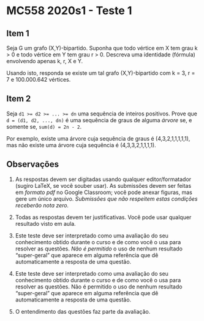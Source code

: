 # MC558 2020s1 - Teste 1

## Item 1

Seja G um grafo (X,Y)-bipartido. Suponha que todo vértice em X tem grau k > 0 e todo vértice em Y tem grau r > 0. Descreva uma identidade (fórmula) envolvendo apenas k, r, X e Y.

Usando isto, responda se existe um tal grafo (X,Y)-bipartido com k = 3, r = 7 e 100.000.642 vértices.

## Item 2

Seja ```d1 >= d2 >= ... >= dn``` uma sequência de inteiros positivos. Prove que ```d = (d1, d2, ..., dn)``` é uma sequência de graus de alguma *árvore* se, e somente se, ```sum(d) = 2n - 2```.

Por exemplo, existe uma árvore cuja sequência de graus é (4,3,2,1,1,1,1,1), mas não existe uma árvore cuja sequência é (4,3,3,2,1,1,1,1).

## Observações

1. As respostas devem ser digitadas usando qualquer editor/formatador (sugiro LaTeX, se você souber usar). As submissões devem ser feitas em *formato pdf* no Google Classroom; você pode anexar figuras, mas gere um único arquivo. *Submissões que não respeitem estas condições receberão nota zero.*

2. Todas as respostas devem ter justificativas. Você pode usar qualquer resultado visto em aula.

3. Este teste deve ser interpretado como uma avaliação do seu conhecimento obtido durante o curso e de como você o usa para resolver as questões. *Não é permitido* o uso de nenhum resultado “super-geral” que aparece em alguma referência que dê automaticamente a resposta de uma questão.

4. Este teste deve ser interpretado como uma avaliação do seu conhecimento obtido durante o curso e de como você o usa para resolver as questões. Não é permitido o uso de nenhum resultado “super-geral” que aparece em alguma referência que dê automaticamente a resposta de uma questão.

5. O entendimento das questões faz parte da avaliação.
